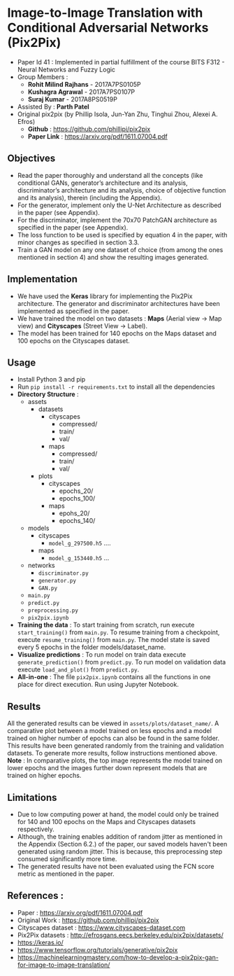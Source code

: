 
# **Image-to-Image Translation with Conditional Adversarial Networks (Pix2Pix)**

 - Paper Id 41 : Implemented in partial fulfillment of the course BITS F312 - Neural Networks and Fuzzy Logic
 - Group Members :
	 - **Rohit Milind Rajhans** - 2017A7PS0105P
	 - **Kushagra Agrawal** - 2017A7PS0107P
	 - **Suraj Kumar** - 2017A8PS0519P
 - Assisted By : **Parth Patel**
 - Original pix2pix  (by Phillip Isola, Jun-Yan Zhu, Tinghui Zhou, Alexei A. Efros)
	 - **Github** : https://github.com/phillipi/pix2pix
	 - **Paper Link** : https://arxiv.org/pdf/1611.07004.pdf

## Objectives

 -   Read the paper thoroughly and understand all the concepts (like conditional GANs, generator’s architecture and its analysis, discriminator’s architecture and its analysis, choice of objective function and its analysis), therein (including the Appendix).
 - For the generator, implement only the U-Net Architecture as described in the paper (see Appendix).
 - For the discriminator, implement the 70x70 PatchGAN architecture as specified in the paper (see Appendix).
 - The loss function to be used is specified by equation 4 in the paper, with minor changes as specified in section 3.3.
 - Train a GAN model on any one dataset of choice (from among the ones mentioned in section 4) and show the resulting images generated.
## Implementation
 - We have used the **Keras** library for implementing the Pix2Pix architecture. The generator and discriminator architectures have been implemented as specified in the paper.
 - We have trained the model on two datasets : **Maps** (Aerial view -> Map view) and **Cityscapes** (Street View -> Label).
 - The model has been trained for 140 epochs on the Maps dataset and 100 epochs on the Cityscapes dataset.
## Usage
 - Install Python 3 and pip
 - Run `pip install -r requirements.txt` to install all the dependencies
 - **Directory Structure** :
	 - assets
		 - datasets
			 - cityscapes
				 - compressed/
				 - train/
				 - val/
			 - maps
				 - compressed/
				 - train/
				 - val/
		 - plots
			 - cityscapes
				 - epochs_20/
				 - epochs_100/
			 - maps
				 - epohs_20/
				 - epochs_140/
	 - models
		 - cityscapes
			 - `model_g_297500.h5` ....
		 - maps
			 - `model_g_153440.h5` ...
	 - networks
		 - `discriminator.py`
		 - `generator.py`
		 - `GAN.py`
	 - `main.py`
	 - `predict.py`
	 - `preprocessing.py`
	 - `pix2pix.ipynb`
 - **Training the data** : To start training from scratch, run execute `start_training()` from `main.py`. To resume training from a checkpoint, execute `resume_training()` from `main.py`. The model state is saved every 5 epochs in the folder models/dataset_name.
 - **Visualize predictions** : To run model on train data execute `generate_prediction()` from `predict.py`. To run model on validation data execute `load_and_plot()` from `predict.py`.
 - **All-in-one** : The file `pix2pix.ipynb` contains all the functions in one place for direct execution. Run using Jupyter Notebook.
## Results
All the generated results can be viewed in `assets/plots/dataset_name/`. A comparative plot between a model trained on less epochs and a model trained on higher number of epochs can also be found in the same folder. This results have been generated randomly from the training and validation datasets.
To generate more results, follow instructions mentioned above. 
**Note** : In comparative plots, the top image represents the model trained on lower epochs and the images further down represent models that are trained on higher epochs.

## Limitations

 - Due to low computing power at hand, the model could only be trained for 140 and 100 epochs on the Maps and Cityscapes datasets respectively.
 - Although, the training enables addition of random jitter as mentioned in the Appendix (Section 6.2.) of the paper, our saved models haven't been generated using random jitter. This is because, this preprocessing step consumed significantly more time.
 - The generated results have not been evaluated using the FCN score metric as mentioned in the paper.
## References :

 - Paper : https://arxiv.org/pdf/1611.07004.pdf
 - Original Work : https://github.com/phillipi/pix2pix
 - Cityscapes dataset : https://www.cityscapes-dataset.com
 - Pix2Pix datasets : http://efrosgans.eecs.berkeley.edu/pix2pix/datasets/
 - https://keras.io/
 - https://www.tensorflow.org/tutorials/generative/pix2pix
 - https://machinelearningmastery.com/how-to-develop-a-pix2pix-gan-for-image-to-image-translation/
 

